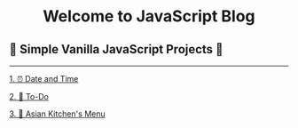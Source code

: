 <h1 align="center">Welcome to JavaScript Blog </h1>
<p>
</p>

## 👾 Simple Vanilla JavaScript Projects 👾 

***
<a><a>[1. ⏰ Date and Time](https://github.com/brkyydnmz/JS-Apps/tree/main/1_js_date_time)

<a><a>[2. 📝 To-Do](https://github.com/brkyydnmz/JS-Apps/tree/main/2_js_todo_list)

<a><a>[3. 🍜 Asian Kitchen's Menu](https://github.com/brkyydnmz/JS-Apps/tree/main/3_asian_kitchen_menu)